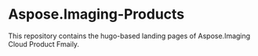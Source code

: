 # Aspose.Imaging-Products
This repository contains the hugo-based landing pages of Aspose.Imaging Cloud Product Fmaily. 
